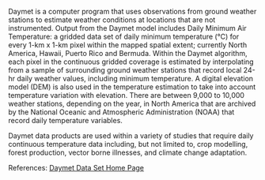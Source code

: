 Daymet is a computer program that uses observations from ground weather stations to estimate weather conditions at locations that are not instrumented. Output from the Daymet model includes Daily Minimum Air Temperature: a gridded data set of daily minimum temperature (℃) for every 1-km x 1-km pixel within the mapped spatial extent; currently North America, Hawaii, Puerto Rico and Bermuda. Within the Daymet algorithm, each pixel in the continuous gridded coverage is estimated by interpolating from a sample of surrounding ground weather stations that record local 24-hr daily weather values, including minimum temperature. A digital elevation model (DEM) is also used in the temperature estimation to take into account temperature variation with elevation.  There are between 9,000 to 10,000 weather stations, depending on the year, in North America that are archived by the National Oceanic and Atmospheric Administration (NOAA) that record daily temperature variables.  

Daymet data products are used within a variety of studies that require daily continuous temperature data including, but not limited to, crop modelling, forest production, vector borne illnesses, and climate change adaptation.

References: [Daymet Data Set Home Page](https://daymet.ornl.gov/)
